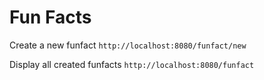 # Fun Facts


Create a new funfact
`http://localhost:8080/funfact/new`

Display all created funfacts
`http://localhost:8080/funfact`
